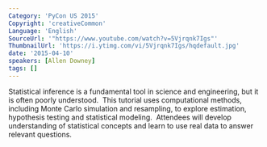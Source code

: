 ```yaml
---
Category: 'PyCon US 2015'
Copyright: 'creativeCommon'
Language: 'English'
SourceUrl: '"https://www.youtube.com/watch?v=5Vjrqnk7Igs"'
ThumbnailUrl: 'https://i.ytimg.com/vi/5Vjrqnk7Igs/hqdefault.jpg'
date: '2015-04-10'
speakers: [Allen Downey]
tags: []
---
```

Statistical inference is a fundamental tool in science and engineering, but it is often poorly understood.  This tutorial uses computational methods, including Monte Carlo simulation and resampling, to explore estimation, hypothesis testing and statistical modeling.  Attendees will develop understanding of statistical concepts and learn to use real data to answer relevant questions.


